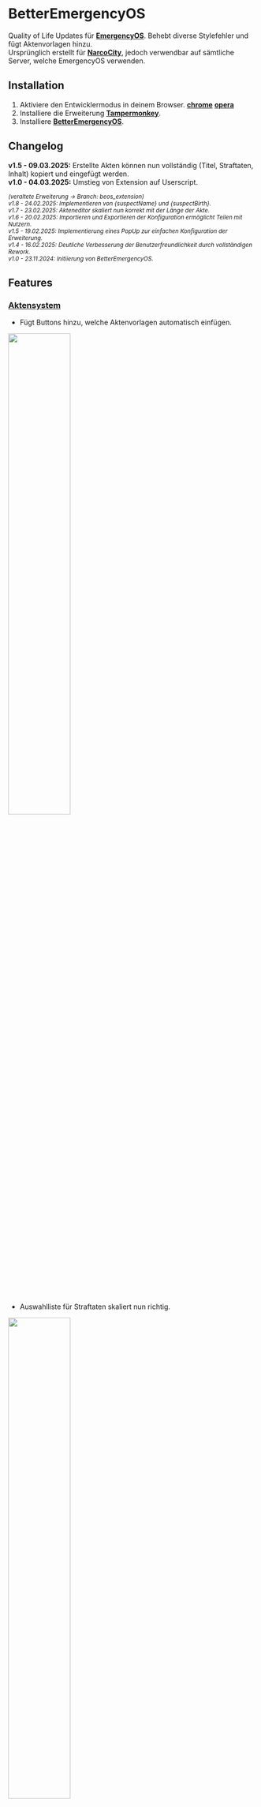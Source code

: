 # BetterEmergencyOS

Quality of Life Updates für **[EmergencyOS](https://emergencyos.de)**. Behebt diverse Stylefehler und fügt Aktenvorlagen hinzu.\
Ursprünglich erstellt für **[NarcoCity](https://discord.gg/narcocity)**, jedoch verwendbar auf sämtliche Server, welche EmergencyOS verwenden. 

## Installation

1. Aktiviere den Entwicklermodus in deinem Browser. **[chrome](https://support.google.com/chrome/a/answer/2714278?hl=de#:~:text=Rufen%20Sie%20chrome%3A%2F%2Fextensions,Sie%20rechts%20oben%20den%20Entwicklermodus.)** **[opera](https://help.opera.com/en/extensions/testing/#developer-mode)**
2. Installiere die Erweiterung **[Tampermonkey](https://www.tampermonkey.net/)**.
3. Installiere **[BetterEmergencyOS](https://raw.githubusercontent.com/Just2Ez/betteremergencyos/refs/heads/main/userscript/beos.user.js)**.

## Changelog

**v1.5 - 09.03.2025:** Erstellte Akten können nun vollständig (Titel, Straftaten, Inhalt) kopiert und eingefügt werden.\
**v1.0 - 04.03.2025:** Umstieg von Extension auf Userscript.

<sub>*(veraltete Erweiterung -> Branch: beos_extension)*\
*v1.8 - 24.02.2025: Implementieren von {suspectName} und {suspectBirth}.*\
*v1.7 - 23.02.2025: Akteneditor skaliert nun korrekt mit der Länge der Akte.*\
*v1.6 - 20.02.2025: Importieren und Exportieren der Konfiguration ermöglicht Teilen mit Nutzern.*\
*v1.5 - 19.02.2025: Implementierung eines PopUp zur einfachen Konfiguration der Erweiterung.*\
*v1.4 - 16.02.2025: Deutliche Verbesserung der Benutzerfreundlichkeit durch vollständigen Rework.*\
*v1.0 - 23.11.2024: Initiierung von BetterEmergencyOS.*

## Features

### <ins>Aktensystem</ins>

- Fügt Buttons hinzu, welche Aktenvorlagen automatisch einfügen.
  
<img src="https://i.imgur.com/kv2zYb8.png" width="50%">

- Auswahlliste für Straftaten skaliert nun richtig.

<img src="https://i.imgur.com/vALoLWe.png" width="50%">

- Akteneditor skaliert nun korrekt mit der Länge der Akte.

<img src="https://i.imgur.com/W52tQri.png" width="50%">

- Button zum Kopieren und Einfügen von erstellten Akten.

<img src="https://i.imgur.com/OKfxR2R.png" width="20%">

### <ins>Ticketsystem</ins>

- Auswahlliste für Straftaten skaliert nun richtig.

<img src="https://i.imgur.com/zU00nKD.png" width="50%">

## Konfiguration

Die Konfiguration findet über das integrierte PopUp statt.

**1. Öffnen der Einstellungen über das Kronensymbol.**

<img src="https://i.imgur.com/D3QDTSX.png" width="20%">

<img src="https://i.imgur.com/j8KkUUk.png">

**2. Das Menü ermöglicht diverse Anpassungen.**

<img src="https://i.imgur.com/VlFdJzk.png" width="50%">

### <ins>Akten</ins>
Aktenvorlagen können erstellt und anschließend als Vorlage abgespeichert werden.

**`buttonName`**: Der Name des Buttons. (Beispiel: *"FIB Schnellakte"*)

<img src="https://i.imgur.com/JIOaeMv.png" width="15%">

**`template`**: Die Vorlage, welche im Aktensystem kopiert wurde.

<img src="https://i.imgur.com/mUZwS8e.png" width="15%">

> [!NOTE]
> Weitere Aktenvorlagen können nach belieben erstellt werden und können sämtliche Parameter enthalten.

### <ins>Parameter</ins>
Parameter sind innerhalb der Aktenvorlagen (mehrfach) verwendbar und werden mit dem hinterlegten Wert ersetzt.

**`{dienstnummer}`**: Der Platzhalter für den Parameter. (Beispiel: *"Meine Dienstnummer ist {dienstnummer}."* -> *"Meine Dienstnummer ist FIB-XX."*)

Folgende Parameter sind dauerhaft verwendbar und werde automatisch aktualisiert:

- **`{datum}`**: Aktuelles Datum. Format: "DD.MM.YYYY"
- **`{zeit}`**: Aktuelle Uhrzeit. Format: "hh:mm"
- **`{suspectName}`**: Name des Tatverdächtigen. Format: "Vorname Nachname"
- **`{suspectBirth}`**:Geburtsdatum des Tatverdächtigen. Format: "DD.MM.YYYY"

> [!NOTE]
> Weitere Parameter können nach belieben erstellt werden und sind anschließend in den Aktenvorlagen verwendbar.

### <ins>Einstellungen</ins>

- **`Parameter aktiviert`**: Falls aktiviert, werden die Parameter in einer Aktenvorlage mit den oben hinterlegten Werten ersetzt. Hilfreich für das Erstellen von eigenen Aktenvorlagen.
- **`LOAD FROM INPUT`**: Lädt die darüber eingefügte Konfiguration. Ermöglicht das Laden einer Konfiguration eines anderen Nutzer.\
  (***ACHTUNG**: Ausschließlich über `EXPORT TO CLIPBOARD` exportierte Konfigurationen sind einfügbar.*)
- **`EXPORT TO CLIPBOARD`**: Kopiert die aktuell gespeicherte Konfiguration in die Zwischenablage. Ermöglicht das Teilen der Konfiguration mit anderen Nutzern.

## Contact

**Fehler entdeckt? Fehlende Features? Fragen?**

<ins>Discord</ins>: **`_just2ez`**

